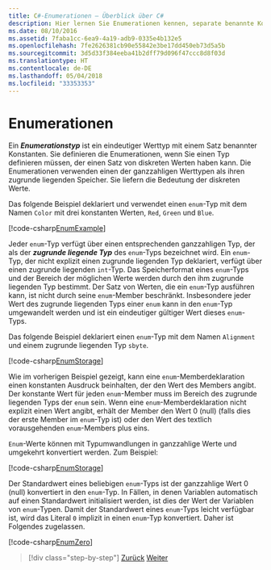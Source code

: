 ```yaml
---
title: C#-Enumerationen – Überblick über C#
description: Hier lernen Sie Enumerationen kennen, separate benannte Konstanten in C#.
ms.date: 08/10/2016
ms.assetid: 7faba1cc-6ea9-4a19-adb9-0335e4b132e5
ms.openlocfilehash: 7fe2626381cb90e55842e3be17dd450eb73d5a5b
ms.sourcegitcommit: 3d5d33f384eeba41b2dff79d096f47ccc8d8f03d
ms.translationtype: HT
ms.contentlocale: de-DE
ms.lasthandoff: 05/04/2018
ms.locfileid: "33353353"
---
```

# <a name="enums"></a>Enumerationen

Ein ***Enumerationstyp*** ist ein eindeutiger Werttyp mit einem Satz benannter Konstanten. Sie definieren die Enumerationen, wenn Sie einen Typ definieren müssen, der einen Satz von diskreten Werten haben kann. Die Enumerationen verwenden einen der ganzzahligen Werttypen als ihren zugrunde liegenden Speicher. Sie liefern die Bedeutung der diskreten Werte.

Das folgende Beispiel deklariert und verwendet einen `enum`-Typ mit dem Namen `Color` mit drei konstanten Werten, `Red`, `Green` und `Blue`.

[!code-csharp[EnumExample](../../../samples/snippets/csharp/tour/enums/Program.cs#L3-L36)]

Jeder `enum`-Typ verfügt über einen entsprechenden ganzzahligen Typ, der als der ***zugrunde liegende Typ*** des `enum`-Typs bezeichnet wird. Ein `enum`-Typ, der nicht explizit einen zugrunde liegenden Typ deklariert, verfügt über einen zugrunde liegenden `int`-Typ. Das Speicherformat eines `enum`-Typs und der Bereich der möglichen Werte werden durch den ihm zugrunde liegenden Typ bestimmt. Der Satz von Werten, die ein `enum`-Typ ausführen kann, ist nicht durch seine `enum`-Member beschränkt. Insbesondere jeder Wert des zugrunde liegenden Typs einer `enum` kann in den `enum`-Typ umgewandelt werden und ist ein eindeutiger gültiger Wert dieses `enum`-Typs.

Das folgende Beispiel deklariert einen `enum`-Typ mit dem Namen `Alignment` und einem zugrunde liegenden Typ `sbyte`.

[!code-csharp[EnumStorage](../../../samples/snippets/csharp/tour/enums/Program.cs#L38-L43)]

Wie im vorherigen Beispiel gezeigt, kann eine `enum`-Memberdeklaration einen konstanten Ausdruck beinhalten, der den Wert des Members angibt. Der konstante Wert für jeden `enum`-Member muss im Bereich des zugrunde liegenden Typs der `enum` sein. Wenn eine `enum`-Memberdeklaration nicht explizit einen Wert angibt, erhält der Member den Wert 0 (null) (falls dies der erste Member im `enum`-Typ ist) oder den Wert des textlich vorausgehenden `enum`-Members plus eins.

`Enum`-Werte können mit Typumwandlungen in ganzzahlige Werte und umgekehrt konvertiert werden. Zum Beispiel:

[!code-csharp[EnumStorage](../../../samples/snippets/csharp/tour/enums/Program.cs#L49-L50)]

Der Standardwert eines beliebigen `enum`-Typs ist der ganzzahlige Wert 0 (null) konvertiert in den `enum`-Typ. In Fällen, in denen Variablen automatisch auf einen Standardwert initialisiert werden, ist dies der Wert der Variablen von `enum`-Typen. Damit der Standardwert eines `enum`-Typs leicht verfügbar ist, wird das Literal `0` implizit in einen `enum`-Typ konvertiert. Daher ist Folgendes zugelassen.

[!code-csharp[EnumZero](../../../samples/snippets/csharp/tour/enums/Program.cs#L58-L58)]

>[!div class="step-by-step"]
[Zurück](interfaces.md)
[Weiter](delegates.md)
